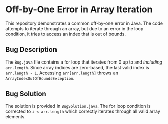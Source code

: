 # Off-by-One Error in Array Iteration
This repository demonstrates a common off-by-one error in Java. The code attempts to iterate through an array, but due to an error in the loop condition, it tries to access an index that is out of bounds. 

## Bug Description
The `Bug.java` file contains a for loop that iterates from 0 up to and *including* `arr.length`.  Since array indices are zero-based, the last valid index is `arr.length - 1`. Accessing `arr[arr.length]` throws an `ArrayIndexOutOfBoundsException`. 

## Bug Solution
The solution is provided in `BugSolution.java`. The for loop condition is corrected to `i < arr.length` which correctly iterates through all valid array elements. 